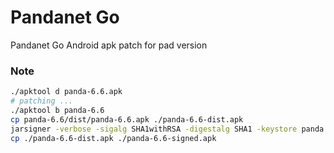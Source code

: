 # Pandanet Go

Pandanet Go Android apk patch for pad version

### Note
```bash
./apktool d panda-6.6.apk
# patching ...
./apktool b panda-6.6
cp panda-6.6/dist/panda-6.6.apk ./panda-6.6-dist.apk
jarsigner -verbose -sigalg SHA1withRSA -digestalg SHA1 -keystore panda.keystore panda-6.6-dist.apk pandakey
cp ./panda-6.6-dist.apk ./panda-6.6-signed.apk
```
